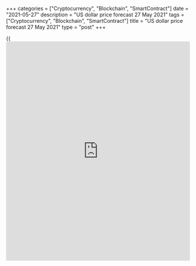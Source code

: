 +++
categories = ["Cryptocurrency", "Blockchain", "SmartContract"]
date = "2021-05-27"
description = "US dollar price forecast 27 May 2021"
tags = ["Cryptocurrency", "Blockchain", "SmartContract"]
title = "US dollar price forecast 27 May 2021"
type = "post"
+++

{{<iframe id="large-banner" src="https://www.bounty.group/#slide=27.0" width="100%" height="600" scrolling="no" style="border: 0px solid rgb(216, 221, 230); border-radius: 3px;">}}

2021-05-27

2021-05-27

Dollar pricks up its ears. Forecast as of 27.05.2021Dmitri Demidenko

Investors are focused on the speeches of the Fed’s and ECB’s officials.
US central bankers have changed the tone. How will it affect the
[EURUSD][1]? Let us discuss the Forex outlook and make up a trading
plan.

## Weekly US dollar fundamental forecast

If you want to understand the markets better and achieve success in
trading, learn to listen. Although FOMC officials continue to talk about
the temporary nature of the inflation surge, they have begun discussing
the term of tapering the QE. According to Fed Vice Chairman Randal
Quarles, __ _t_ he disappearance of the basic effects of PCE growth is
unlikely to press the inflation below the target at the end of 2021,
which makes the decision to taper the QE justified. The hawkish stance
of the Fed officials and the inability of [EURUSD][1] consolidated above
the important level of 1.226 made [investor](https://www.fintechee.com/tutorial-for-forex-trading/investor-mode/)s exit the euro longs, sending
the pair back below the base of figure 22.

According to Bloomberg research, the main driver of the rise in
commodity prices, which further fuels inflation, is not the leading
growth of demand over supply, but a speculative factor. It is linked to
the stimulus policies of governments and central banks, and the longer
quantitative easing programs remain, the more difficult it will be for
the Fed and other regulators to curb inflation.

### Dynamics and structure of commodity prices

 _Source_ _: Bloomberg_

The central banks of Canada, Norway, and New Zealand understand this,
the Fed, of course, too, but the influence of the latter on financial
markets is so great that if Jerome Powell and his colleagues begin to
actively talk about the normalization of monetary [policy](https://www.fintechee.com/policy/), the taper
tantrum of 2013 will immediately surface. Therefore, the Fed is starting
to prepare [investor](https://www.fintechee.com/tutorial-for-forex-trading/investor-mode/)s for tapering the QE from afar and, judging by the
stabilization of the [S&P 500][2] and Treasury yields, it is doing well.

The ECB is also aware of the harm of excessive monetary stimulus, but
the ECB officials prefer to avoid talks about reduction in the PEPP pace
for another reason. Unlike the USA, Canada, and Norway, the euro-area
inflation hasn’t reached the target, so [investor](https://www.fintechee.com/tutorial-for-forex-trading/investor-mode/)s will not seriously
take the discussions about tapering the European QE. That is why the
member of the ECB Executive Board, Fabio Panetta, says that the euro-
area economy still relies on the oxygen provided by both monetary and
fiscal [policy](https://www.fintechee.com/policy/); it is far from the point of self-sustained growth. Euro-
area bond yields were down, as well as the [EURUSD][1].

### Dynamics of bond yields in Germany and Italy



 _Source_ _: Financial Times_

Germany can still afford the bond yields growth from a negative to a
zero level. However, the growth of Italian yields will press down the
economic recovery.

### Weekly [EURUSD][1] trading plan

I believe the speeches of the Fed’s and ECB’s officials could only
hinder the euro strengthening versus the dollar rather than turn down
the [EURUSD][1] uptrend. The euro bulls still find support in the global
economic recovery, Fed’s willingness to buy out the Treasuries, China,
Germany’s elections, and other factors suggesting the euro rally
continue. Therefore, if the euro goes down to $1.215, $1.212, and $1.208
and rebounds from the supports, it will be relevant to enter longs.



## Price chart of EURUSD in real time mode

The content of this article reflects the author’s opinion and does not
necessarily reflect the official position of LiteForex. The material
published on this page is provided for informational purposes only and
should not be considered as the provision of investment advice for the
purposes of Directive 2004/39/EC.

Rate this article:

{{value}}

( {{count}} {{title}} )

   1. my.liteforex.com/trading/chart?symbol=EURUSD&returnUrl=true
   2. my.liteforex.com/trading/chart?symbol=SPX&returnUrl=true